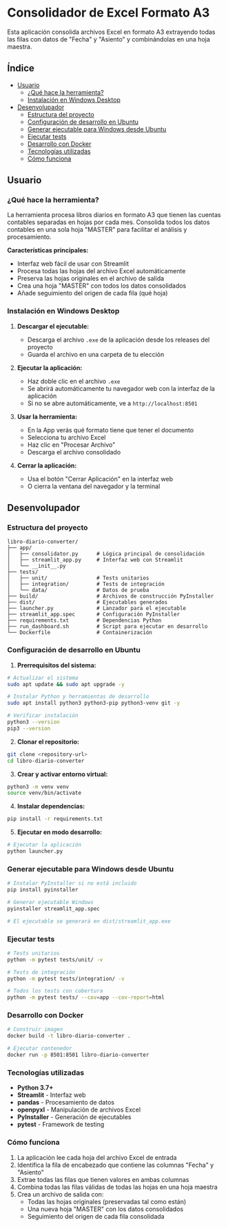 # Consolidador de Excel Formato A3

Esta aplicación consolida archivos Excel en formato A3 extrayendo todas las filas con datos de "Fecha" y "Asiento" y combinándolas en una hoja maestra.

## Índice

- [Usuario](#usuario)
  - [¿Qué hace la herramienta?](#qué-hace-la-herramienta)
  - [Instalación en Windows Desktop](#instalación-en-windows-desktop)
- [Desenvolupador](#desenvolupador)
  - [Estructura del proyecto](#estructura-del-proyecto)
  - [Configuración de desarrollo en Ubuntu](#configuración-de-desarrollo-en-ubuntu)
  - [Generar ejecutable para Windows desde Ubuntu](#generar-ejecutable-para-windows-desde-ubuntu)
  - [Ejecutar tests](#ejecutar-tests)
  - [Desarrollo con Docker](#desarrollo-con-docker)
  - [Tecnologías utilizadas](#tecnologías-utilizadas)
  - [Cómo funciona](#cómo-funciona)

## Usuario

### ¿Qué hace la herramienta?

La herramienta procesa libros diarios en formato A3 que tienen las cuentas contables separadas en hojas por cada mes. Consolida todos los datos contables en una sola hoja "MASTER" para facilitar el análisis y procesamiento.

**Características principales:**
- Interfaz web fácil de usar con Streamlit
- Procesa todas las hojas del archivo Excel automáticamente
- Preserva las hojas originales en el archivo de salida
- Crea una hoja "MASTER" con todos los datos consolidados
- Añade seguimiento del origen de cada fila (qué hoja)

### Instalación en Windows Desktop

1. **Descargar el ejecutable:**
   - Descarga el archivo `.exe` de la aplicación desde los releases del proyecto
   - Guarda el archivo en una carpeta de tu elección

2. **Ejecutar la aplicación:**
   - Haz doble clic en el archivo `.exe`
   - Se abrirá automáticamente tu navegador web con la interfaz de la aplicación
   - Si no se abre automáticamente, ve a `http://localhost:8501`

3. **Usar la herramienta:**
   - En la App verás qué formato tiene que tener el documento
   - Selecciona tu archivo Excel
   - Haz clic en "Procesar Archivo"
   - Descarga el archivo consolidado

4. **Cerrar la aplicación:**
   - Usa el botón "Cerrar Aplicación" en la interfaz web
   - O cierra la ventana del navegador y la terminal

## Desenvolupador

### Estructura del proyecto

```
libro-diario-converter/
├── app/
│   ├── consolidator.py      # Lógica principal de consolidación
│   ├── streamlit_app.py     # Interfaz web con Streamlit
│   └── __init__.py
├── tests/
│   ├── unit/                # Tests unitarios
│   ├── integration/         # Tests de integración
│   └── data/                # Datos de prueba
├── build/                   # Archivos de construcción PyInstaller
├── dist/                    # Ejecutables generados
├── launcher.py              # Lanzador para el ejecutable
├── streamlit_app.spec       # Configuración PyInstaller
├── requirements.txt         # Dependencias Python
├── run_dashboard.sh         # Script para ejecutar en desarrollo
└── Dockerfile               # Containerización
```

### Configuración de desarrollo en Ubuntu

1. **Prerrequisitos del sistema:**
```bash
# Actualizar el sistema
sudo apt update && sudo apt upgrade -y

# Instalar Python y herramientas de desarrollo
sudo apt install python3 python3-pip python3-venv git -y

# Verificar instalación
python3 --version
pip3 --version
```

2. **Clonar el repositorio:**
```bash
git clone <repository-url>
cd libro-diario-converter
```

3. **Crear y activar entorno virtual:**
```bash
python3 -m venv venv
source venv/bin/activate
```

4. **Instalar dependencias:**
```bash
pip install -r requirements.txt
```

5. **Ejecutar en modo desarrollo:**
```bash
# Ejecutar la aplicación
python launcher.py
```

### Generar ejecutable para Windows desde Ubuntu

```bash
# Instalar PyInstaller si no está incluido
pip install pyinstaller

# Generar ejecutable Windows
pyinstaller streamlit_app.spec

# El ejecutable se generará en dist/streamlit_app.exe
```

### Ejecutar tests

```bash
# Tests unitarios
python -m pytest tests/unit/ -v

# Tests de integración
python -m pytest tests/integration/ -v

# Todos los tests con cobertura
python -m pytest tests/ --cov=app --cov-report=html
```

### Desarrollo con Docker

```bash
# Construir imagen
docker build -t libro-diario-converter .

# Ejecutar contenedor
docker run -p 8501:8501 libro-diario-converter
```

### Tecnologías utilizadas

- **Python 3.7+**
- **Streamlit** - Interfaz web
- **pandas** - Procesamiento de datos
- **openpyxl** - Manipulación de archivos Excel
- **PyInstaller** - Generación de ejecutables
- **pytest** - Framework de testing

### Cómo funciona

1. La aplicación lee cada hoja del archivo Excel de entrada
2. Identifica la fila de encabezado que contiene las columnas "Fecha" y "Asiento"
3. Extrae todas las filas que tienen valores en ambas columnas
4. Combina todas las filas válidas de todas las hojas en una hoja maestra
5. Crea un archivo de salida con:
   - Todas las hojas originales (preservadas tal como están)
   - Una nueva hoja "MASTER" con los datos consolidados
   - Seguimiento del origen de cada fila consolidada